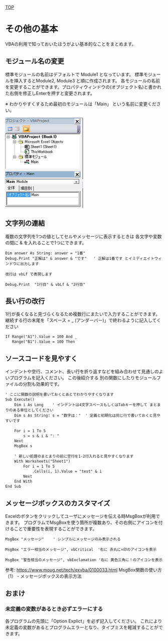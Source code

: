 [TOP](.)

# その他の基本

VBAの利用で知っておいたほうがよい基本的なことをまとめます。

## モジュール名の変更
標準モジュールの名前はデフォルトで Module1 となっています。 標準モジュールを挿入するとModule2, Module3 と順に作成されます。
各モジュールの名前を変更することができます。プロパティウィンドウの(オブジェクト名)と書かれた右側を修正しEnterを押すと変更されます。

※ わかりやすくするため最初のモジュールは「Main」 という名前に変更ください。

![モジュール名](images/basic_ModuleName.png)


## 文字列の連結
複数の文字列を1つの値としてセルやメッセージに表示するときは 各文字や変数 の間に & を入れることで1つにできます。

```
Dim answer As String: answer = "1番"
Debug.Print "正解は" & answer & "です"   ' 正解は1番です とイミディエイトウィンドウに出力します

改行は vbLf で表現します

Debug.Print  "1行目" & vbLf & "2行目"
```




## 長い行の改行
1行が長くなると見づらくなるため複数行にまたいで入力することができます。
継続する行の末尾を「スペース + _ (アンダーバー)」で終わるように記入してください

```
If Range("A1").Value = 100 And _
   Range("B1").Value = 100 Then 

```


## ソースコードを見やすく
インデントや空行、コメント、長い行を折り返すなどを組み合わせて見通しのよいプログラムを記入ください。
この後紹介する 別の関数にしたりモジュールファイルの分割も効果的です。


```
' ここに関数の説明を書いておくとあとでわかりやすくなります
Sub Execute()
    Dim i As Long    ' インデントは4文字スペースもしくはTabキーを押して まとまりのある単位としてください
    Dim s As String: s = "数字は："  ' 定義と初期化は同じ行で書いておくと見やすいです

    For i = 1 To 5
        s = s & i & ": "
    Next
    MsgBox s

    ' 新しい処理のまとまりの前に空行を1-2行入れると見やすくなります
    With Worksheets("Sheet1")
        For i = 1 To 5    
            .Cells(i, 1).Value = "test" & i
        Next    
	End With
End Sub
```



## メッセージボックスのカスタマイズ
Excelのボタンをクリックしてユーザにメッセージを伝える時MsgBoxが利用できます。
プログラムでMsgBoxを使う箇所が複数あり、その右側にアイコンを付けることで重要性を表現することができます。

```
MsgBox "メッセージ"    ' シンプルにメッセージのみ表示される

MsgBox "エラー相当のメッセージ", vbCritical  '右に 赤丸に×印のアイコンを表示

MsgBox "警告相当のメッセージ", vbExclamation '右に 黄色三角に！のアイコンを表示

```

参考: https://www.moug.net/tech/exvba/0100033.html   MsgBox関数の使い方（1） - メッセージボックスの表示方法




## おまけ
### 未定義の変数があるとき必ずエラーにする
各プログラムの先頭に「Option Explict」を必ず記入してください。
これにより未定義の変数があるとプログラムエラーとなり、タイプミスを軽減することができます。

